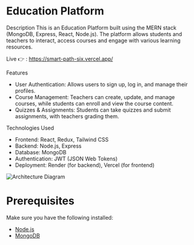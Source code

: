 # Education Platform

 Description
This is an Education Platform built using the MERN stack (MongoDB, Express, React, Node.js). The platform allows students and teachers to interact, access courses and engage with various learning resources.

Live 👉 : https://smart-path-six.vercel.app/

 Features
- User Authentication: Allows users to sign up, log in, and manage their profiles.
- Course Management: Teachers can create, update, and manage courses, while students can enroll and view the course content.
- Quizzes & Assignments: Students can take quizzes and submit assignments, with teachers grading them.

 Technologies Used
- Frontend: React, Redux, Tailwind CSS
- Backend: Node.js, Express
- Database: MongoDB
- Authentication: JWT (JSON Web Tokens)
- Deployment: Render (for backend), Vercel (for frontend)


![Architecture Diagram](https://github.com/user-attachments/assets/5962188a-f8dc-4427-9950-98b74dc5144f)


# Prerequisites
Make sure you have the following installed:
- [Node.js](https://nodejs.org/en/)
- [MongoDB](https://www.mongodb.com/try/download/community)




